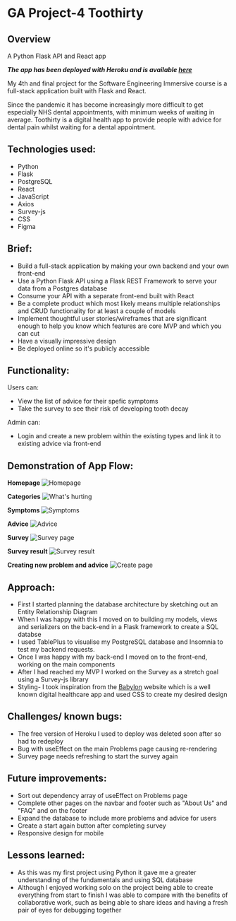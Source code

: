 # GA Project-4 Toothirty

## Overview 
A Python Flask API and React app

***The app has been deployed with Heroku and is available [here](https://toothirty.netlify.app/)***

My 4th and final project for the Software Engineering Immersive course is a full-stack application built with Flask and React.

Since the pandemic it has become increasingly more difficult to get especially NHS dental appointments, with minimum weeks of waiting in average.
Toothirty is a digital health app to provide people with advice for dental pain whilst waiting for a dental appointment.

## Technologies used:
* Python
* Flask
* PostgreSQL
* React
* JavaScript
* Axios
* Survey-js
* CSS
* Figma

## Brief:
* Build a full-stack application by making your own backend and your own front-end
* Use a Python Flask API using a Flask REST Framework to serve your data from a Postgres database
* Consume your API with a separate front-end built with React
* Be a complete product which most likely means multiple relationships and CRUD functionality for at least a couple of models
* Implement thoughtful user stories/wireframes that are significant enough to help you know which features are core MVP and which you can cut
* Have a visually impressive design
* Be deployed online so it's publicly accessible


## Functionality:
Users can:  
- View the list of advice for their spefic symptoms
- Take the survey to see their risk of developing tooth decay 

Admin can: 
- Login and create a new problem within the existing types and link it to existing advice via front-end

## Demonstration of App Flow:
**Homepage**
![Homepage](/src/img/homepage.png)

**Categories**
![What's hurting](/src/img/types.png)

**Symptoms**
![Symptoms](/src/img/symptoms.png)

**Advice**
![Advice](/src/img/advice.png)

**Survey**
![Survey page](/src/img/survey.png)

**Survey result**
![Survey result](/src/img/survey-result.png)

**Creating new problem and advice**
![Create page](/src/img/create.png)

## Approach:
* First I started planning the database architecture by sketching out an Entity Relationship Diagram
* When I was happy with this I moved on to building my models, views and serializers on the back-end in a Flask framework to create a SQL databse 
* I used TablePlus to visualise my PostgreSQL database and Insomnia to test my backend requests.
* Once I was happy with my back-end I moved on to the front-end, working on the main components 
* After I had reached my MVP I worked on the Survey as a stretch goal using a Survey-js library
* Styling- I took inspiration from the [Babylon](https://www.babylonhealth.com/en-gb/) website which is a well known digital healthcare app and used CSS to create my desired design 


## Challenges/ known bugs:
* The free version of Heroku I used to deploy was deleted soon after so had to redeploy
* Bug with useEffect on the main Problems page causing re-rendering
* Survey page needs refreshing to start the survey again 

## Future improvements:
* Sort out dependency array of useEffect on Problems page 
* Complete other pages on the navbar and footer such as "About Us" and "FAQ" and on the footer 
* Expand the database to include more problems and advice for users 
* Create a start again button after completing survey 
* Responsive design for mobile 

## Lessons learned:
* As this was my first project using Python it gave me a greater understanding of the fundamentals and using SQL database 
* Although I enjoyed working solo on the project being able to create everything from start to finish I was able to compare with the benefits of collaborative work, such as being able to share ideas and having a fresh pair of eyes for debugging together

